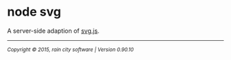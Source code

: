 # node svg

A server-side adaption of [svg.js](http://svgjs.com/).

- - -
<p><small><em>Copyright © 2015, rain city software | Version 0.90.10</em></small></p>
